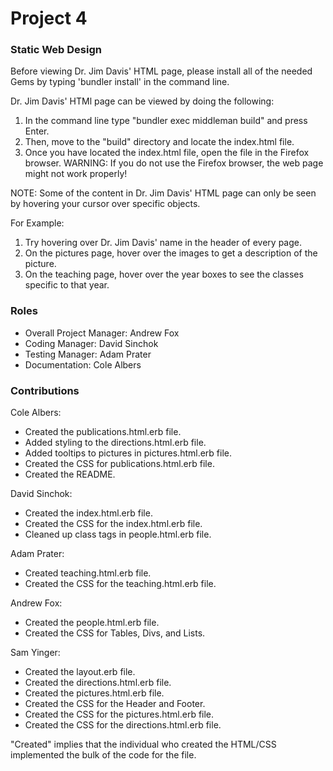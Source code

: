 # Project 4
### Static Web Design

Before viewing Dr. Jim Davis' HTML page, please install all of the 
needed Gems by typing 'bundler install' in the command line.

Dr. Jim Davis' HTMl page can be viewed by doing the following:
1) In the command line type "bundler exec middleman build" and press Enter.
2) Then, move to the "build" directory and locate the index.html file.
3) Once you have located the index.html file, open the file in the Firefox browser.
    WARNING: If you do not use the Firefox browser, the web page might not work properly!

NOTE: Some of the content in Dr. Jim Davis' HTML page can only be seen by hovering your cursor over specific objects.

For Example:
1) Try hovering over Dr. Jim Davis' name in the header of every page.
2) On the pictures page, hover over the images to get a description of the picture.
3) On the teaching page, hover over the year boxes to see the classes specific to that year.

### Roles
* Overall Project Manager: Andrew Fox
* Coding Manager: David Sinchok
* Testing Manager: Adam Prater
* Documentation: Cole Albers

### Contributions

Cole Albers:
* Created the publications.html.erb file.
* Added styling to the directions.html.erb file.
* Added tooltips to pictures in pictures.html.erb file.
* Created the CSS for publications.html.erb file.
* Created the README.

David Sinchok:
* Created the index.html.erb file.
* Created the CSS for the index.html.erb file.
* Cleaned up class tags in people.html.erb file.

Adam Prater:
* Created teaching.html.erb file.
* Created the CSS for the teaching.html.erb file.

Andrew Fox:
* Created the people.html.erb file.
* Created the CSS for Tables, Divs, and Lists.

Sam Yinger:
* Created the layout.erb file.
* Created the directions.html.erb file.
* Created the pictures.html.erb file.
* Created the CSS for the Header and Footer.
* Created the CSS for the pictures.html.erb file.
* Created the CSS for the directions.html.erb file.

"Created" implies that the individual who created the HTML/CSS implemented the bulk of the code for the file.

